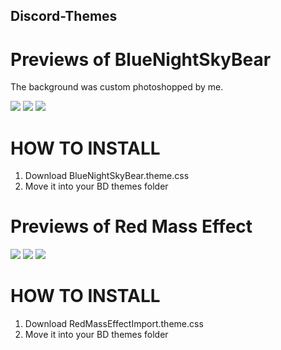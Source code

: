 ## Discord-Themes

# Previews of BlueNightSkyBear
The background was custom photoshopped by me. 

<img src="https://imgur.com/xfp8w5y.jpg">

<img src="https://i.imgur.com/RhuBd9P.jpg">

<img src="https://imgur.com/boqaS8l.jpg">

# HOW TO INSTALL
1) Download BlueNightSkyBear.theme.css
2) Move it into your BD themes folder

# Previews of Red Mass Effect

<img src="https://i.imgur.com/cyyPW9S.jpg">

<img src="https://i.imgur.com/O9nP5YQ.jpg">

<img src="https://i.imgur.com/eWebgC6.jpg">

# HOW TO INSTALL
1) Download RedMassEffectImport.theme.css
2) Move it into your BD themes folder
